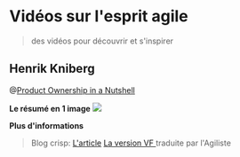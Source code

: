 # Vidéos sur l'esprit agile
> des vidéos pour découvrir et s'inspirer

## Henrik Kniberg

@[Product Ownership in a Nutshell](https://www.youtube.com/watch?v=vkYEqz_MA5Y)

**Le résumé en 1 image**
![](http://itsadeliverything.com/wordpress/images//Agile-Product-Ownership-in-a-Nutshell-drawing-by-Henrik-Kniberg.png)


**Plus d'informations**
> Blog crisp:  [L'article](http://blog.crisp.se/2012/10/25/henrikkniberg/agile-product-ownership-in-a-nutshell)
> [La version VF ](http://www.agiliste.fr/lagilite-metier-en-2-mots/) traduite par l'Agiliste



